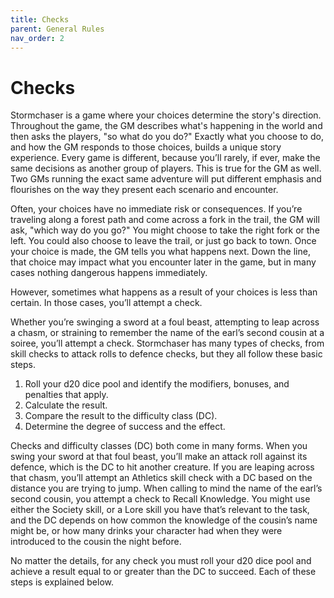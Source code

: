 ```yaml
---
title: Checks
parent: General Rules
nav_order: 2
---
```


# Checks
Stormchaser is a game where your choices determine the story's direction. Throughout the game, the GM describes what's happening in the world and then asks the players, "so what do you do?" Exactly what you choose to do, and how the GM responds to those choices, builds a unique story experience. Every game is different, because you’ll rarely, if ever, make the same decisions as another group of players. This is true for the GM as well. Two GMs running the exact same adventure will put different emphasis and flourishes on the way they present each scenario and encounter.

Often, your choices have no immediate risk or consequences. If you’re traveling along a forest path and come across a fork in the trail, the GM will ask, "which way do you go?" You might choose to take the right fork or the left. You could also choose to leave the trail, or just go back to town. Once your choice is made, the GM tells you what happens next. Down the line, that choice may impact what you encounter later in the game, but in many cases nothing dangerous happens immediately.

However, sometimes what happens as a result of your choices is less than certain. In those cases, you’ll attempt a check.

Whether you’re swinging a sword at a foul beast, attempting to leap across a chasm, or straining to remember the name of the earl’s second cousin at a soiree, you’ll attempt a check. Stormchaser has many types of checks, from skill checks to attack rolls to defence checks, but they all follow these basic steps.

1. Roll your d20 dice pool and identify the modifiers, bonuses, and penalties that apply.
2. Calculate the result.
3. Compare the result to the difficulty class (DC).
4. Determine the degree of success and the effect.

Checks and difficulty classes (DC) both come in many forms. When you swing your sword at that foul beast, you’ll make an attack roll against its defence, which is the DC to hit another creature. If you are leaping across that chasm, you’ll attempt an Athletics skill check with a DC based on the distance you are trying to jump. When calling to mind the name of the earl’s second cousin, you attempt a check to Recall Knowledge. You might use either the Society skill, or a Lore skill you have that’s relevant to the task, and the DC depends on how common the knowledge of the cousin’s name might be,
or how many drinks your character had when they were introduced to the cousin the night before.

No matter the details, for any check you must roll your d20 dice pool and achieve a result equal to or greater than the DC to succeed. Each of these steps is explained below.
